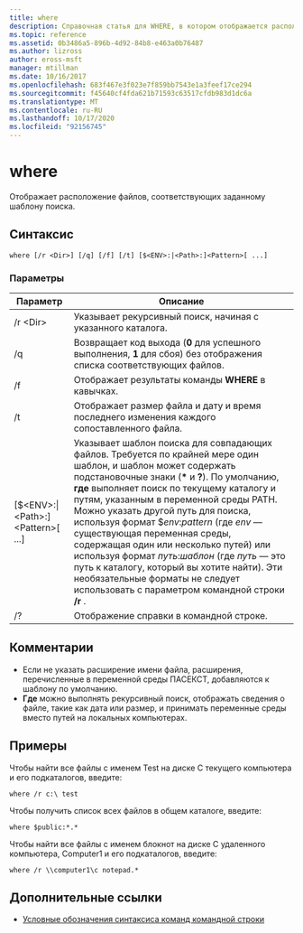 ```yaml
---
title: where
description: Справочная статья для WHERE, в котором отображается расположение файлов, соответствующих заданному шаблону поиска.
ms.topic: reference
ms.assetid: 0b3486a5-896b-4d92-84b8-e463a0b76487
ms.author: lizross
author: eross-msft
manager: mtillman
ms.date: 10/16/2017
ms.openlocfilehash: 683f467e3f023e7f859bb7543e1a3feef17ce294
ms.sourcegitcommit: f45640cf4fda621b71593c63517cfdb983d1dc6a
ms.translationtype: MT
ms.contentlocale: ru-RU
ms.lasthandoff: 10/17/2020
ms.locfileid: "92156745"
---
```

# <a name="where"></a>where



Отображает расположение файлов, соответствующих заданному шаблону поиска.



## <a name="syntax"></a>Синтаксис

```
where [/r <Dir>] [/q] [/f] [/t] [$<ENV>:|<Path>:]<Pattern>[ ...]
```

### <a name="parameters"></a>Параметры

|Параметр|Описание|
|---------|-----------|
|/r \<Dir>|Указывает рекурсивный поиск, начиная с указанного каталога.|
|/q|Возвращает код выхода (**0** для успешного выполнения, **1** для сбоя) без отображения списка соответствующих файлов.|
|/f|Отображает результаты команды **WHERE** в кавычках.|
|/t|Отображает размер файла и дату и время последнего изменения каждого сопоставленного файла.|
|[$\<ENV>:\|\<Path>:]\<Pattern>[ ...]|Указывает шаблон поиска для совпадающих файлов. Требуется по крайней мере один шаблон, и шаблон может содержать подстановочные знаки (**&#42;** и **?**). По умолчанию, **где** выполняет поиск по текущему каталогу и путям, указанным в переменной среды PATH. Можно указать другой путь для поиска, используя формат $*env*:*pattern* (где *env* — существующая переменная среды, содержащая один или несколько путей) или используя формат *путь*:*шаблон* (где *путь* — это путь к каталогу, который вы хотите найти). Эти необязательные форматы не следует использовать с параметром командной строки **/r** .|
|/?|Отображение справки в командной строке.|

## <a name="remarks"></a>Комментарии

-   Если не указать расширение имени файла, расширения, перечисленные в переменной среды ПАСЕКСТ, добавляются к шаблону по умолчанию.
-   **Где** можно выполнять рекурсивный поиск, отображать сведения о файле, такие как дата или размер, и принимать переменные среды вместо путей на локальных компьютерах.

## <a name="examples"></a>Примеры

Чтобы найти все файлы с именем Test на диске C текущего компьютера и его подкаталогов, введите:
```
where /r c:\ test
```
Чтобы получить список всех файлов в общем каталоге, введите:
```
where $public:*.*
```
Чтобы найти все файлы с именем блокнот на диске C удаленного компьютера, Computer1 и его подкаталогов, введите:
```
where /r \\computer1\c notepad.*
```

## <a name="additional-references"></a>Дополнительные ссылки

- [Условные обозначения синтаксиса команд командной строки](command-line-syntax-key.md)